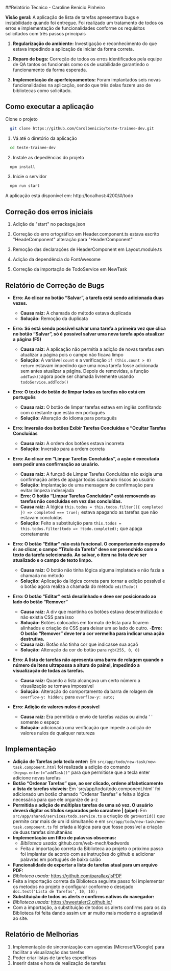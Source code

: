 
##Relatório Técnico - Caroline Benicio Pinheiro

**Visão geral:** A aplicação de lista de tarefas apresentava bugs e instabilidade quando foi entregue. Foi realizado um tratamento de todos os erros e implementação de funcionalidades conforme os requisitos solicitados com três passos principais 

1. **Regularização do ambiente:** Investigação e reconhecimento do que estava impedindo a aplicação de iniciar da forma correta. 

2. **Reparo de bugs:** Correção de todos os erros identificados pela equipe de QA tantos os funcionais como os de usabilidade garantindo o funcionamento da forma esperada.

3. **Implementação de aperfeiçoamentos:** Foram implantados seis novas funcionalidades na aplicação, sendo que três delas fazem uso de bibliotecas como solicitado. 




## Como executar a aplicação

Clone o projeto

```bash
  git clone https://github.com/Carolbenicio/teste-trainee-dev.git
```

1. Vá até o diretório da aplicação

```bash
  cd teste-trainee-dev
```

2. Instale as depedências do projeto

```bash
  npm install
```

3. Inicie o servidor

```bash
  npm run start
```
A aplicação está disponível em: http://localhost:4200/#/todo

## Correção dos erros iniciais

1. Adição de "start" no package.json 

2. Correção do erro ortográfico em Header.component.ts estava escrito "HeadeComponent" alteração para "HeaderComponent"

3. Remoção das declarações de HeaderComponent em Layout.module.ts

4. Adição da dependência do FontAwesome 

5. Correção da importação de TodoService em NewTask

## Relatório de Correção de Bugs

- **Erro: Ao clicar no botão “Salvar”, a tarefa está sendo adicionada duas vezes.**
    - **Causa raiz:** A chamada do método estava duplicada 
    - **Solução:** Remoção da duplicata 

- **Erro: Só está sendo possível salvar uma tarefa a primeira vez que clica no botão “Salvar”, só é possível salvar uma nova tarefa após atualizar a página (F5)**
  - **Causa raiz:** A aplicação não permitia a adição de novas tarefas sem atualizar a página pois o campo não ficava limpo 
  - **Solução:** A variável `count` e a verificação `if (this.count > 0) return` estavam impedindo que uma nova tarefa fosse adicionada sem antes atualizar a página. Depois de removidas, a função `addTask()`agora pode ser chamada livremente usando `todoService.addTodo()`

- **Erro: O texto do botão de limpar todas as tarefas não está em português**
    - **Causa raiz:** O botão de limpar tarefas estava em inglês conflitando com o restante que estão em português
    - **Solução:** Alteração do idioma para português

- **Erro: Inversão dos botões Exibir Tarefas Concluídas e “Ocultar Tarefas Concluídas**
  - **Causa raiz:** A ordem dos botões estava incorreta 
  - **Solução:** Inversão para a ordem correta 
- **Erro: Ao clicar em “Limpar Tarefas Concluídas”, a ação é executada sem pedir uma confirmação ao usuário.**
    - **Causa raiz:** A funçaõ de Limpar Tarefas Concluídas não exigia uma confirmação antes de apagar todas causando riscos ao usuário
    - **Solução:** Implantação de uma mensagem de confirmação para evitar limpeza indesejada 
    - **Erro: O botão “Limpar Tarefas Concluídas” está removendo as tarefas não concluídas em vez das concluídas.**
     - **Causa raiz:** A lógica `this.todos = this.todos.filter(({ completed }) => completed === true);` estava apagando as tarefas que não estavam concluídas
     - **Solução:** Feito a substituição para `this.todos = this.todos.filter(todo => !todo.completed);` que apaga corretamente 
- **Erro: O botão “Editar” não está funcional. O comportamento esperado é: ao clicar, o campo “Título da Tarefa” deve ser preenchido com o texto da tarefa selecionada. Ao salvar, o item na lista deve ser atualizado e o campo de texto limpo.**
  - **Causa raiz:** O botão não tinha lógica alguma implatada e não fazia a chamada no método 
  - **Solução:** Aplicação da lógica correta para tornar a edição possível e o botão agora realiza a chamada do método `editTodo()`
- **Erro: O botão “Editar” está desalinhado e deve ser posicionado ao lado do botão “Remover”**
  - **Causa raiz:** A div que mantinha os botões estava descentralizada e não existia CSS para isso
  - **Solução:** Botões colocados em formato de lista para ficarem alinhados e criação de CSS para deixar um ao lado do outro. 
-**Erro: O botão “Remover” deve ter a cor vermelha para indicar uma ação destrutiva.**
  - **Causa raiz:** Botão não tinha cor que indicasse sua açaõ
  - **Solução:** Alteração da cor do botão para `rgb(255, 0, 0)`
- **Erro: A lista de tarefas não apresenta uma barra de rolagem quando o número de itens ultrapassa a altura do painel, impedindo a visualização de todas as tarefas.**
  - **Causa raiz:** Quando a lista alcançava um certo número a visualização se tornava impossível 
   - **Solução:** Alteração do comportamento da barra de rolagem de `overflow-y: hidden;` para `overflow-y: auto;`
- **Erro: Adição de valores nulos é possível**
  - **Causa raiz:** Era permitida o envio de tarefas vazias ou ainda ' ' somente o espaço
  - **Solução:** adicionada uma verificação que impede a adição de valores nulos de qualquer natureza  


## Implementação

- **Adição de Tarefas pela tecla enter:** Em `src/app/todo/new-task/new-task.component.html` foi realizada a adição do comando `(keyup.enter)="addTask()"` para que permitisse que a tecla enter adicione novas tarefas 
- **Botão “Ordenar Tarefas” que, ao ser clicado, ordene alfabeticamente a lista de tarefas visíveis:** Em ´src/app/todo/todo.component.html` foi adicionado um botão chamado “Ordenar Tarefas” e feita a lógica necessária para que ele organize de a-z 
- **Permitida a adição de múltiplas tarefas de uma só vez. O usuário deverá digitar os títulos separados pelo caractere | (pipe):** Em `src/app/shared/services/todo.service.ts` a criação de `getNextId()` que permite crar mais de um id simultanêo e em `src/app/todo/new-task/new-task.component.ts` foi criada a lógica para que fosse possível a criação de duas tarefas simultanêas 
- **Implementação um filtro de palavras obscenas:** 
  - *Biblioteca usada:* github.com/web-mech/badwords
  - Feita a importação correta da Biblioteca ao projeto o próximo passo foi implantar de acordo com as instruções do github e adicionar palavras em português de baixo calão
- **Funcionalidade de exportar a lista de tarefas atual para um arquivo PDF:** 
- *Biblioteca usada:* https://github.com/parallax/jsPDF
- Feita a importação correta da Biblioteca seguinte passo foi implementar os metodos no projeto e configurar conforme o desejado ` doc.text('Lista de Tarefas', 10, 10);`
- **Substituição de todos os alerts e confirms nativos do navegador:** 
- *Biblioteca usada:* https://sweetalert2.github.io/
- Com a importação, a substituição de todos os alerts confirms para os da Biblioteca foi feita dando assim um ar muito mais moderno e agradavél ao site. 


## Relatório de Melhorias

 1. Implementação de sincronização com agendas (Microsoft/Google) para facilitar a visualização das tarefas
 2. Poder criar listas de tarefas específicas 
 3. Inserir datas e hora de realização de tarefas 
